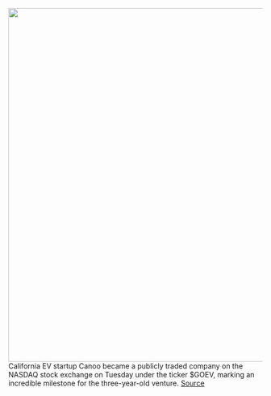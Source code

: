 <img src='https://cdn.vox-cdn.com/thumbor/aoE8Hv_oWVpw02Suwcxcjuof_s0=/0x0:1920x1080/1200x800/filters:focal(807x387:1113x693)/cdn.vox-cdn.com/uploads/chorus_image/image/68574374/xpeng.0.jpg' width='700px' /><br/>
California EV startup Canoo became a publicly traded company on the NASDAQ stock exchange on Tuesday under the ticker $GOEV, marking an incredible milestone for the three-year-old venture.
<a href='https://www.theverge.com/2020/12/23/22194330/ev-startups-tesla-success-2020-electric-vehicles-spac-public'> Source <a/>